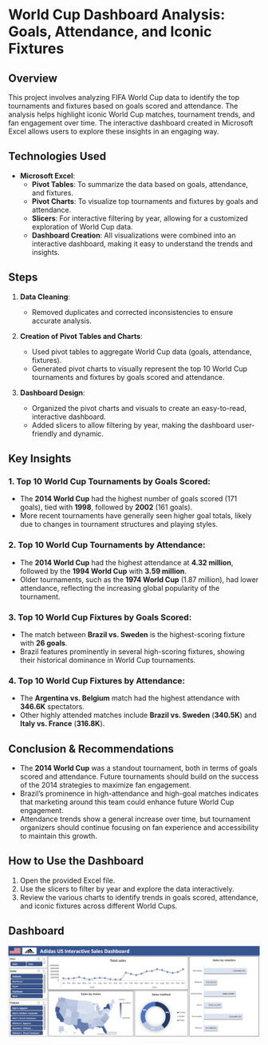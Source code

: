 # World Cup Dashboard Analysis: Goals, Attendance, and Iconic Fixtures

## Overview
This project involves analyzing FIFA World Cup data to identify the top tournaments and fixtures based on goals scored and attendance. The analysis helps highlight iconic World Cup matches, tournament trends, and fan engagement over time. The interactive dashboard created in Microsoft Excel allows users to explore these insights in an engaging way.

## Technologies Used
- **Microsoft Excel**:
  - **Pivot Tables**: To summarize the data based on goals, attendance, and fixtures.
  - **Pivot Charts**: To visualize top tournaments and fixtures by goals and attendance.
  - **Slicers**: For interactive filtering by year, allowing for a customized exploration of World Cup data.
  - **Dashboard Creation**: All visualizations were combined into an interactive dashboard, making it easy to understand the trends and insights.

## Steps
1. **Data Cleaning**:
   - Removed duplicates and corrected inconsistencies to ensure accurate analysis.
  
2. **Creation of Pivot Tables and Charts**:
   - Used pivot tables to aggregate World Cup data (goals, attendance, fixtures).
   - Generated pivot charts to visually represent the top 10 World Cup tournaments and fixtures by goals scored and attendance.

3. **Dashboard Design**:
   - Organized the pivot charts and visuals to create an easy-to-read, interactive dashboard.
   - Added slicers to allow filtering by year, making the dashboard user-friendly and dynamic.

## Key Insights
### 1. Top 10 World Cup Tournaments by Goals Scored:
   - The **2014 World Cup** had the highest number of goals scored (171 goals), tied with **1998**, followed by **2002** (161 goals).
   - More recent tournaments have generally seen higher goal totals, likely due to changes in tournament structures and playing styles.

### 2. Top 10 World Cup Tournaments by Attendance:
   - The **2014 World Cup** had the highest attendance at **4.32 million**, followed by the **1994 World Cup** with **3.59 million**.
   - Older tournaments, such as the **1974 World Cup** (1.87 million), had lower attendance, reflecting the increasing global popularity of the tournament.

### 3. Top 10 World Cup Fixtures by Goals Scored:
   - The match between **Brazil vs. Sweden** is the highest-scoring fixture with **26 goals**.
   - Brazil features prominently in several high-scoring fixtures, showing their historical dominance in World Cup tournaments.

### 4. Top 10 World Cup Fixtures by Attendance:
   - The **Argentina vs. Belgium** match had the highest attendance with **346.6K** spectators.
   - Other highly attended matches include **Brazil vs. Sweden** (**340.5K**) and **Italy vs. France** (**316.8K**).

## Conclusion & Recommendations
- The **2014 World Cup** was a standout tournament, both in terms of goals scored and attendance. Future tournaments should build on the success of the 2014 strategies to maximize fan engagement.
- Brazil’s prominence in high-attendance and high-goal matches indicates that marketing around this team could enhance future World Cup engagement.
- Attendance trends show a general increase over time, but tournament organizers should continue focusing on fan experience and accessibility to maintain this growth.

## How to Use the Dashboard
1. Open the provided Excel file.
2. Use the slicers to filter by year and explore the data interactively.
3. Review the various charts to identify trends in goals scored, attendance, and iconic fixtures across different World Cups.

## Dashboard
![Image alt text](https://github.com/QaisBello/Data-Analytics-Projects/blob/e3768a3e07fe1bd1ed06b6523c14b706d60582d9/Adidas%20Sales%20Analysis/Adidas%20Sales%20Dashboard.png)
